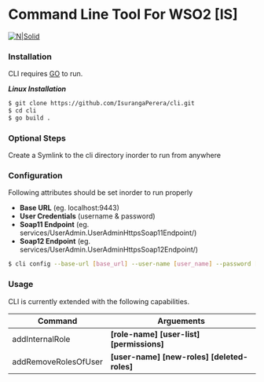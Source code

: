 # Command Line Tool For WSO2 [IS]

[![N|Solid](http://static.wixstatic.com/media/ae45cc_4fad18bcbc154f2da70a90cd93d74a4e.png_256)](https://nodesource.com/products/nsolid)
### Installation

CLI requires [GO](https://golang.org/) to run.

***Linux Installation***


```sh
$ git clone https://github.com/IsurangaPerera/cli.git
$ cd cli
$ go build .
```
### Optional Steps
Create a Symlink to the cli directory inorder to run from anywhere

### Configuration
Following attributes should be set inorder to run properly
* **Base URL** (eg. localhost:9443)
* **User Credentials** (username & password)
* **Soap11 Endpoint** (eg. services/UserAdmin.UserAdminHttpsSoap11Endpoint/)
* **Soap12 Endpoint** (eg. services/UserAdmin.UserAdminHttpsSoap12Endpoint/)
```sh
$ cli config --base-url [base_url] --user-name [user_name] --password [password] --soap11 [soap11_endpoint] --soap12 [soap12_endpoint]
```

### Usage

CLI is currently extended with the following capabilities.

| Command | Arguements |
| ------ | ------ |
| addInternalRole | **[role-name] [user-list] [permissions]** |
| addRemoveRolesOfUser | **[user-name] [new-roles] [deleted-roles]** |


